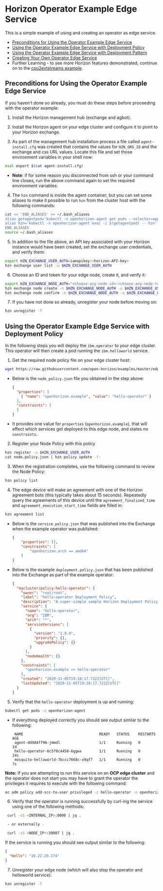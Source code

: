 # Horizon Operator Example Edge Service

This is a simple example of using and creating an operator as edge service.

- [Preconditions for Using the Operator Example Edge Service](#preconditions)
- [Using the Operator Example Edge Service with Deployment Policy](#using-operator-policy)
- [Using the Operator Example Edge Service with Deployment Pattern](PatternRegister.md)
- [Creating Your Own Operator Edge Service](CreateService.md)
- Further Learning - to see more Horizon features demonstrated, continue on to the [cpu2evtstreams example](../../evtstreams/cpu2evtstreams).

## <a id=preconditions></a> Preconditions for Using the Operator Example Edge Service

If you haven't done so already, you must do these steps before proceeding with the operator example:

1. Install the Horizon management hub (exchange and agbot).

2. Install the Horizon agent on your edge cluster and configure it to point to your Horizon exchange.

3. As part of the management hub installation process a file called `agent-install.cfg` was created that contains the values for `HZN_ORG_ID` and the exchange and css URL values. Locate this file and set those environment variables in your shell now:

  ```bash
  eval export $(cat agent-install.cfg)
  ```
 - **Note**: if for some reason you disconnected from ssh or your command line closes, run the above command again to set the required environment variables.
 
4. The `hzn` command is inside the agent container, but you can set some aliases to make it possible to run `hzn` from the cluster host with the following commands:
  ```bash
  cat << 'END_ALIASES' >> ~/.bash_aliases
  alias getagentpod='kubectl -n openhorizon-agent get pods --selector=app=agent -o jsonpath={.items[*].metadata.name}'
  alias hzn='kubectl -n openhorizon-agent exec -i $(getagentpod) -- hzn'
  END_ALIASES
  source ~/.bash_aliases
  ```

5. In addition to the file above, an API key associated with your Horizon instance would have been created, set the exchange user credentials, and verify them:
  ```bash
  export HZN_EXCHANGE_USER_AUTH=iamapikey:<horizon-API-key>
  hzn exchange user list -u $HZN_EXCHANGE_USER_AUTH
  ```

6. Choose an ID and token for your edge node, create it, and verify it:
  ```bash
  export HZN_EXCHANGE_NODE_AUTH="<choose-any-node-id>:<choose-any-node-token>"
  hzn exchange node create -n $HZN_EXCHANGE_NODE_AUTH -u $HZN_EXCHANGE_USER_AUTH
  hzn exchange node confirm -n $HZN_EXCHANGE_NODE_AUTH -u $HZN_EXCHANGE_USER_AUTH
  ```

7. If you have not done so already, unregister your node before moving on:
  ```bash
  hzn unregister -f
  ```

## <a id=using-operator-policy></a> Using the Operator Example Edge Service with Deployment Policy

In the following steps you will deploy the `ibm.operator` to your edge cluster. This operator will then create a pod running the `ibm.helloworld` service.

1. Get the required node policy file on your edge cluster host:
  ```bash
  wget https://raw.githubusercontent.com/open-horizon/examples/master/edge/services/hello-operator/horizon/node.policy.json
  ```

- Below is the `node_policy.json` file you obtained in the step above:

  ```json
  {
    "properties": [
      { "name": "openhorizon.example", "value": "hello-operator" }
    ],
    "constraints": [
    ]
  }
  ```

- It provides one value for `properties` (`openhorizon.example`), that will effect which services get deployed to this edge node, and states no `constraints`.

2. Register your Node Policy with this policy
  ```bash
  hzn register -u $HZN_EXCHANGE_USER_AUTH
  cat node.policy.json | hzn policy update -f-
  ```

3. When the registration completes, use the following command to review the Node Policy:
  ```bash
  hzn policy list
  ```

4. The edge device will make an agreement with one of the Horizon agreement bots (this typically takes about 15 seconds). Repeatedly query the agreements of this device until the `agreement_finalized_time` and `agreement_execution_start_time` fields are filled in:
  ```bash
  hzn agreement list
  ```

- Below is the `service.policy.json` that was published into the Exchange when the example operator was published:

  ```json
  {
      "properties": [],
      "constraints": [
          "openhorizon.arch == amd64"
      ]
  }
  ```

- Below is the example `deployment.policy.json` that has been published into the Exchange as part of the example operator:

  ```json
  {
    "mycluster/policy-hello-operator": {
      "owner": "root/root",
      "label": "hello-operator Deployment Policy",
      "description": "A super-simple sample Horizon Deployment Policy",
      "service": {
        "name": "hello-operator",
        "org": "IBM",
        "arch": "*",
        "serviceVersions": [
          {
            "version": "1.0.0",
            "priority": {},
            "upgradePolicy": {}
          }
        ],
        "nodeHealth": {}
      },
      "constraints": [
        "openhorizon.example == hello-operator"
      ],
      "created": "2020-11-05T19:18:17.722Z[UTC]",
      "lastUpdated": "2020-11-05T19:18:17.722Z[UTC]"
    }
  }
  ```

5. Verify that the `hello-operator` deployment is up and running:
  ```bash
  kubectl get pods -n openhorizon-agent
  ```

- If everything deployed correctly you should see output similar to the following:

  ```
   NAME                                   READY   STATUS    RESTARTS   AGE
   agent-dd984ff96-jmmdl                  1/1     Running   0          1d
   hello-operator-6c5f8c4458-6ggwx        1/1     Running   0          24s
   mosquito-helloworld-7bccc7668c-x9qf7   1/1     Running   0          7s
   ```

**Note:** If you are attempting to run this service on an **OCP edge cluster** and the operator does not start you may have to grant the operator the privileges it requires to execute with the following command:
  ```bash
  oc adm policy add-scc-to-user privileged -z hello-operator -n openhorizon-agent
  ```

6. Verify that the operator is running successfully by curl-ing the service using one of the following methods:
  ```bash
   curl -sS <INTERNAL_IP>:8000 | jq .

   - or externally - 

   curl -sS <NODE_IP>:30007 | jq .
   ```

If the service is running you should see output similar to the following:
   ```json
   {
     "Hello": "10.22.29.174"
   }
   ```

7. Unregister your edge node (which will also stop the operator and helloworld service):

  ```bash
  hzn unregister -f
  ```
